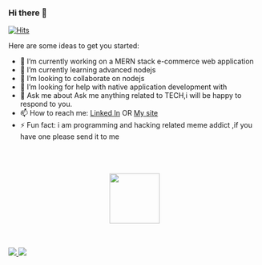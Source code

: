 ### Hi there 👋
[![Hits](https://hits.seeyoufarm.com/api/count/incr/badge.svg?url=https%3A%2F%2Fgithub.com%2Fnkusikevin&count_bg=%2379C83D&title_bg=%23555555&icon=&icon_color=%23E7E7E7&title=hits&edge_flat=false)](https://hits.seeyoufarm.com)



Here are some ideas to get you started:

- 🔭 I’m currently working on a MERN stack e-commerce web application
- 🌱 I’m currently learning advanced nodejs
- 👯 I’m looking to collaborate on nodejs
- 🤔 I’m looking for help with native application development with
- 💬 Ask me about Ask me anything related to TECH,i will be happy to respond to you.
- 📫 How to reach me: [Linked In](https://www.linkedin.com/in/nkusi-kevin/)  OR
                     [My site](https://nkusikevinhart.netlify.app/)
- ⚡ Fun fact: i am programming and hacking related meme addict ,if you have one please send it to me
<div align="center">
	<br>
	<br>
	<br>
	<img src="https://raw.githubusercontent.com/knowbee/hosting/master/assets/intore.gif" width="auto" height="100">
	<br>
	<br>
	<br>
</div>
<a href="https://github.com/nkusikevin/github-actions">

![](https://github.com/nkusikevin/github-actions/blob/master/generated/overview.svg)
![](https://github.com/nkusikevin/github-actions/blob/master/generated/languages.svg)

</a>
